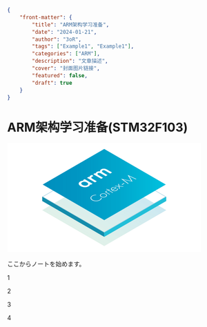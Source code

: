 ```json
{
    "front-matter": {
        "title": "ARM架构学习准备",
        "date": "2024-01-21",
        "author": "3oR",
        "tags": ["Example1", "Example1"],
        "categories": ["ARM"],
        "description": "文章描述",
        "cover": "封面图片链接",
        "featured": false, 
        "draft": true 
	}
}
```

# ARM架构学习准备(STM32F103)

<img src="image/arm_logo.png" alt="ARM CM3 LOGO" style="zoom: 50%;" />

ここからノートを始めます。

1

2

3

4

